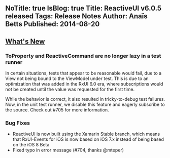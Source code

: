 NoTitle: true
IsBlog: true
Title: ReactiveUI v6.0.5 released
Tags: Release Notes
Author: Anaïs Betts
Published: 2014-08-20
---

## [What's New](https://github.com/reactiveui/ReactiveUI/compare/6.0.4...6.0.5)

### ToProperty and ReactiveCommand are no longer lazy in a test runner

In certain situations, tests that appear to be reasonable would fail, due to a View not being bound to the ViewModel under test. This is due to an optimization that was added in the RxUI 6.0 era, where subscriptions would not be created until the value was requested for the first time. 

While the behavior is correct, it also resulted in tricky-to-debug test failures. Now, in the unit test runner, we disable this feature and eagerly subscribe to the source. Check out #705 for more information.

### Bug Fixes
- ReactiveUI is now built using the Xamarin Stable branch, which means that RxUI-Events for iOS is now based on iOS 7.x instead of being based on the iOS 8 Beta
- Fixed typo in error message (#704, thanks @mteper)
